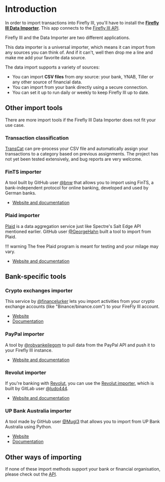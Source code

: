 # Introduction

In order to import transactions into Firefly III, you'll have to install the **[Firefly III Data Importer](../../data-importer/index.md)**. This app connects to the [Firefly III API](https://api-docs.firefly-iii.org/).

Firefly III and the Data Importer are two different applications.

This data importer is a universal importer, which means it can import from any sources you can think of. And if it can't, well then drop me a line and make me add your favorite data source.

The data import supports a variety of sources:

- You can import **CSV files** from *any* source: your bank, YNAB, Tiller or any other source of financial data.
- You can import from your bank directly using a secure connection.
- You can set it up to run daily or weekly to keep Firefly III up to date.

## Other import tools

There are more import tools if the Firefly III Data Importer does not fit your use case.

### Transaction classification

[TransCat](https://github.com/Hapyr/trans-cat) can pre-process your CSV file and automatically assign your transactions to a category based on previous assignments. The project has not yet been tested extensively, and bug reports are very welcome.

### FinTS importer

A tool built by GitHub user [@bnw](https://github.com/bnw) that allows you to import using FinTS, a bank-independent protocol for online banking, developed and used by German banks. 

- [Website and documentation](https://github.com/bnw/firefly-iii-fints-importer)

### Plaid importer

[Plaid](https://plaid.com/) is a data aggregation service just like Spectre's Salt Edge API mentioned earlier. GitHub user [@GeorgeHahn](https://gitlab.com/GeorgeHahn) built a tool to import from Plaid.

!!! warning
    The free Plaid program is meant for testing and your milage may vary.

- [Website and documentation](https://gitlab.com/GeorgeHahn/firefly-plaid-connector)

## Bank-specific tools

### Crypto exchanges importer

This service by [@financelurker](https://github.com/financelurker) lets you import activities from your crypto exchange accounts (like "Binance/binance.com") to your FireFly III account.

- [Website](https://github.com/financelurker/crypto-trades-firefly-iii)
- [Documentation](https://github.com/financelurker/crypto-trades-firefly-iii)

### PayPal importer

A tool by [@robvankeilegom](https://github.com/robvankeilegom) to pull data from the PayPal API and push it to your Firefly III instance.

- [Website and documentation](https://github.com/robvankeilegom/firefly-III-paypal-importer)

### Revolut importer

If you're banking with [Revolut](https://www.revolut.com/), you can use the [Revolut importer](https://gitlab.com/ludo444/fireflyrevoluttransactions), which is built by GitLab user [@ludo444](https://gitlab.com/ludo444).

- [Website and documentation](https://gitlab.com/ludo444/fireflyrevoluttransactions)

### UP Bank Australia importer

A tool made by GitHub user [@Mugl3](https://github.com/Mugl3) that allows you to import from UP Bank Australia using Python.

- [Website](https://github.com/Mugl3/UP_Firefly_API_Connector)
- [Documentation](https://blog.dupreez.id.au/2021/01/automatically-update-firefly-iii-with-up-banking-transactions/)

## Other ways of importing

If none of these import methods support your bank or financial organisation, please check out the [API](../api.md).
